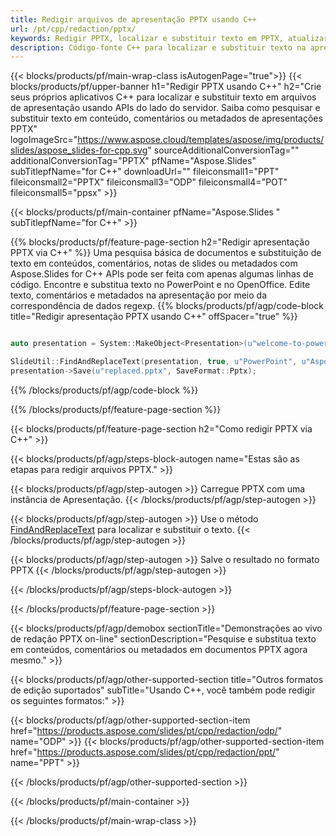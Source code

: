 ```yaml
---
title: Redigir arquivos de apresentação PPTX usando C++
url: /pt/cpp/redaction/pptx/
keywords: Redigir PPTX, localizar e substituir texto em PPTX, atualizar PPTX Apresentação
description: Código-fonte C++ para localizar e substituir texto na apresentação PPTX.
---
```


{{< blocks/products/pf/main-wrap-class isAutogenPage="true">}}
{{< blocks/products/pf/upper-banner h1="Redigir PPTX usando C++" h2="Crie seus próprios aplicativos C++ para localizar e substituir texto em arquivos de apresentação usando APIs do lado do servidor. Saiba como pesquisar e substituir texto em conteúdo, comentários ou metadados de apresentações PPTX" logoImageSrc="https://www.aspose.cloud/templates/aspose/img/products/slides/aspose_slides-for-cpp.svg" sourceAdditionalConversionTag="" additionalConversionTag="PPTX" pfName="Aspose.Slides" subTitlepfName="for C++" downloadUrl="" fileiconsmall1="PPT" fileiconsmall2="PPTX" fileiconsmall3="ODP" fileiconsmall4="POT" fileiconsmall5="ppsx" >}}

{{< blocks/products/pf/main-container pfName="Aspose.Slides " subTitlepfName="for C++" >}}

{{% blocks/products/pf/feature-page-section  h2="Redigir apresentação PPTX via C++" %}}
Uma pesquisa básica de documentos e substituição de texto em conteúdos, comentários, notas de slides ou metadados com Aspose.Slides for C++ APIs pode ser feita com apenas algumas linhas de código. Encontre e substitua texto no PowerPoint e no OpenOffice. Edite texto, comentários e metadados na apresentação por meio da correspondência de dados regexp.
{{% blocks/products/pf/agp/code-block title="Redigir apresentação PPTX usando C++" offSpacer="true" %}}

```cpp

auto presentation = System::MakeObject<Presentation>(u"welcome-to-powerpoint.pptx");

SlideUtil::FindAndReplaceText(presentation, true, u"PowerPoint", u"Aspose.Slides", nullptr);
presentation->Save(u"replaced.pptx", SaveFormat::Pptx);	
```

{{% /blocks/products/pf/agp/code-block %}}

{{% /blocks/products/pf/feature-page-section %}}

{{< blocks/products/pf/feature-page-section  h2="Como redigir PPTX via C++" >}}

{{< blocks/products/pf/agp/steps-block-autogen name="Estas são as etapas para redigir arquivos PPTX." >}}

{{< blocks/products/pf/agp/step-autogen >}}
Carregue PPTX com uma instância de Apresentação.
{{< /blocks/products/pf/agp/step-autogen >}}

{{< blocks/products/pf/agp/step-autogen >}}
Use o método [FindAndReplaceText](https://reference.aspose.com/slides/cpp/aspose.slides.util/slideutil/findandreplacetext/) para localizar e substituir o texto.
{{< /blocks/products/pf/agp/step-autogen >}}

{{< blocks/products/pf/agp/step-autogen >}}
Salve o resultado no formato PPTX
{{< /blocks/products/pf/agp/step-autogen >}}

{{< /blocks/products/pf/agp/steps-block-autogen >}}

{{< /blocks/products/pf/feature-page-section >}}

{{< blocks/products/pf/agp/demobox sectionTitle="Demonstrações ao vivo de redação PPTX on-line" sectionDescription="Pesquise e substitua texto em conteúdos, comentários ou metadados em documentos PPTX agora mesmo." >}}

{{< blocks/products/pf/agp/other-supported-section title="Outros formatos de edição suportados" subTitle="Usando C++, você também pode redigir os seguintes formatos:" >}}

{{< blocks/products/pf/agp/other-supported-section-item href="https://products.aspose.com/slides/pt/cpp/redaction/odp/" name="ODP" >}}
{{< blocks/products/pf/agp/other-supported-section-item href="https://products.aspose.com/slides/pt/cpp/redaction/ppt/" name="PPT" >}}


{{< /blocks/products/pf/agp/other-supported-section >}}

{{< /blocks/products/pf/main-container >}}
    
{{< /blocks/products/pf/main-wrap-class >}}